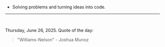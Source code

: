 - Solving problems and turning ideas into code.

---

<br>

<!-- quote_marker -->
Thursday, June 26, 2025. Quote of the day:

> "Williams-Nelson" - Joshua Munoz
